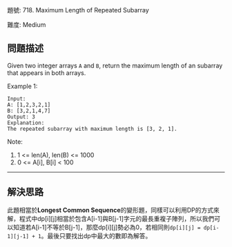 題號: 718. Maximum Length of Repeated Subarray

難度: Medium

## 問題描述
Given two integer arrays `A` and `B`, return the maximum length of an subarray that appears in both arrays.

Example 1:

```
Input:
A: [1,2,3,2,1]
B: [3,2,1,4,7]
Output: 3
Explanation: 
The repeated subarray with maximum length is [3, 2, 1].
```

Note:

1. 1 <= len(A), len(B) <= 1000
2. 0 <= A[i], B[i] < 100

---
## 解決思路
此題相當於**Longest Common Sequence**的變形題，同樣可以利用DP的方式來解，程式中dp[i][j]相當於包含A[i-1]與B[j-1]字元的最長重複子陣列，所以我們可以知道若A[i-1]不等於B[j-1]，那麼dp[i][j]勢必為0，若相同則`dp[i][j] = dp[i-1][j-1] + 1`。最後只要找出dp中最大的數即為解答。